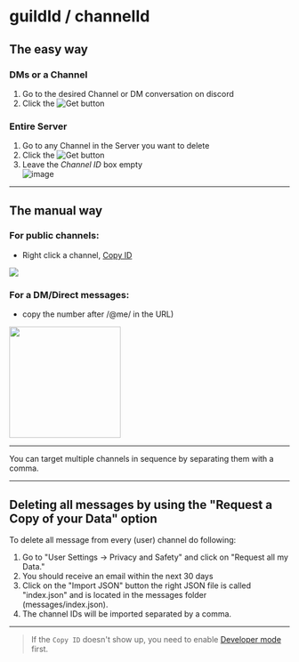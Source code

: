 # guildId / channelId

## The easy way

### DMs or a Channel
1.  Go to the desired Channel or DM conversation on discord
2. Click the ![Get](https://user-images.githubusercontent.com/3372598/72776133-cf568d80-3bef-11ea-8ee7-4f1b9da9670d.png) button

### Entire Server
1. Go to any Channel in the Server you want to delete
2. Click the ![Get](https://user-images.githubusercontent.com/3372598/72776133-cf568d80-3bef-11ea-8ee7-4f1b9da9670d.png) button
3. Leave the *Channel ID* box empty  
  ![image](https://user-images.githubusercontent.com/3372598/72776409-dcc04780-3bf0-11ea-91da-e722d6f2f064.png)

----

## The manual way

### For public channels:
- Right click a channel, [Copy ID](./developerMode.md)
<img src=https://media.giphy.com/media/UqBPG05BIP3Vkj7Pby/giphy.gif>


### For a DM/Direct messages:

- copy the number after /@me/ in the URL)
<img src="https://user-images.githubusercontent.com/3372598/58374439-d9739f80-7f2d-11e9-85f4-3c241a85a8bb.png" height="200">

---

You can target multiple channels in sequence by separating them with a comma.

---

## Deleting all messages by using the "Request a Copy of your Data" option

To delete all message from every (user) channel do following:
1. Go to "User Settings -> Privacy and Safety" and click on "Request all my Data."
2. You should receive an email within the next 30 days
3. Click on the "Import JSON" button the right JSON file is called "index.json" and is located in the messages folder (messages/index.json).
4. The channel IDs will be imported separated by a comma.

-----

> If the `Copy ID` doesn't show up, you need to enable [Developer mode](./developerMode.md) first.

